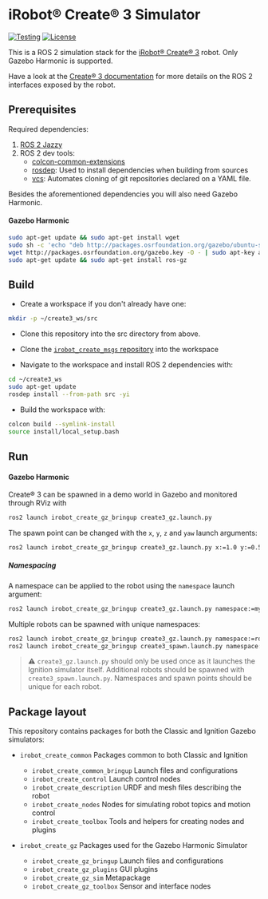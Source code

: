 # iRobot® Create® 3 Simulator

[![Testing](https://github.com/iRobotSTEM/create3_sim/actions/workflows/ci.yml/badge.svg)](https://github.com/iRobotSTEM/create3_sim/actions/workflows/ci.yml) [![License](https://img.shields.io/github/license/iRobotEducation/create3_sim)](https://github.com/iRobotEducation/create3_sim/blob/main/LICENSE)

This is a ROS 2 simulation stack for the [iRobot® Create® 3](https://edu.irobot.com/create3) robot.
Only Gazebo Harmonic is supported.

Have a look at the [Create® 3 documentation](https://iroboteducation.github.io/create3_docs/) for more details on the ROS 2 interfaces exposed by the robot.

## Prerequisites

Required dependencies:

1. [ROS 2 Jazzy](https://docs.ros.org/en/jazzy/Installation/Ubuntu-Install-Debs.html)
2. ROS 2 dev tools:
    - [colcon-common-extensions](https://pypi.org/project/colcon-common-extensions/)
    - [rosdep](https://pypi.org/project/rosdep/): Used to install dependencies when building from sources
    - [vcs](https://pypi.org/project/vcstool/): Automates cloning of git repositories declared on a YAML file.

Besides the aforementioned dependencies you will also need Gazebo Harmonic.

#### Gazebo Harmonic

```bash
sudo apt-get update && sudo apt-get install wget
sudo sh -c 'echo "deb http://packages.osrfoundation.org/gazebo/ubuntu-stable `lsb_release -cs` main" > /etc/apt/sources.list.d/gazebo-stable.list'
wget http://packages.osrfoundation.org/gazebo.key -O - | sudo apt-key add -
sudo apt-get update && sudo apt-get install ros-gz
```

## Build

- Create a workspace if you don't already have one:

```bash
mkdir -p ~/create3_ws/src
```

- Clone this repository into the src directory from above.
- Clone the [`irobot_create_msgs` repository](https://github.com/iRobotEducation/irobot_create_msgs) into the workspace

- Navigate to the workspace and install ROS 2 dependencies with:

```bash
cd ~/create3_ws
sudo apt-get update
rosdep install --from-path src -yi
```

- Build the workspace with:

```bash
colcon build --symlink-install
source install/local_setup.bash
```

## Run

#### Gazebo Harmonic

Create® 3 can be spawned in a demo world in Gazebo and monitored through RViz with

```bash
ros2 launch irobot_create_gz_bringup create3_gz.launch.py
```

The spawn point can be changed with the `x`, `y`, `z` and `yaw` launch arguments:

```bash
ros2 launch irobot_create_gz_bringup create3_gz.launch.py x:=1.0 y:=0.5 yaw:=1.5707
```

##### Namespacing

A namespace can be applied to the robot using the `namespace` launch argument:

```bash
ros2 launch irobot_create_gz_bringup create3_gz.launch.py namespace:=my_robot
```

Multiple robots can be spawned with unique namespaces:

```bash
ros2 launch irobot_create_gz_bringup create3_gz.launch.py namespace:=robot1
ros2 launch irobot_create_gz_bringup create3_spawn.launch.py namespace:=robot2 x:=1.0
```

> :warning: `create3_gz.launch.py` should only be used once as it launches the Ignition simulator itself. Additional robots should be spawned with `create3_spawn.launch.py`. Namespaces and spawn points should be unique for each robot.

## Package layout

This repository contains packages for both the Classic and Ignition Gazebo simulators:

- `irobot_create_common` Packages common to both Classic and Ignition
    - `irobot_create_common_bringup` Launch files and configurations
    - `irobot_create_control` Launch control nodes
    - `irobot_create_description`  URDF and mesh files describing the robot
    - `irobot_create_nodes` Nodes for simulating robot topics and motion control
    - `irobot_create_toolbox` Tools and helpers for creating nodes and plugins

- `irobot_create_gz` Packages used for the Gazebo Harmonic Simulator
    - `irobot_create_gz_bringup` Launch files and configurations
    - `irobot_create_gz_plugins` GUI plugins
    - `irobot_create_gz_sim`  Metapackage
    - `irobot_create_gz_toolbox` Sensor and interface nodes
